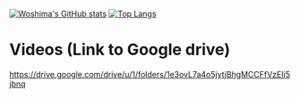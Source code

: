 

[![Woshima's GitHub stats](https://github-readme-stats.vercel.app/api?username=Wataru-Oshima-Tokyo&show_icons=true&theme=merko)](https://github.com/anuraghazra/github-readme-stats)
[![Top Langs](https://github-readme-stats.vercel.app/api/top-langs/?username=Wataru-Oshima-Tokyo&layout=compact&hide=html,css,vhdl,verilog&langs_count=8)](https://github.com/anuraghazra/github-readme-stats)

# Videos (Link to Google drive)
https://drive.google.com/drive/u/1/folders/1e3ovL7a4o5jytjBhgMCCFfVzEIi5jbnq
